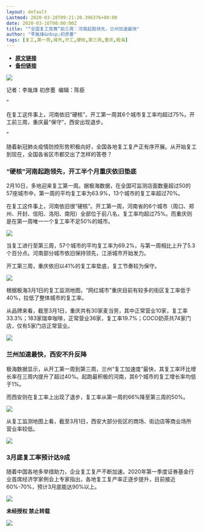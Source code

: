 ```yaml
---
layout: default
Lastmod: 2020-03-28T09:21:20.396376+00:00
date: 2020-03-16T00:00:00Z
title: "“全国复工竞赛”前三周：河南起跑领先，兰州加速最快"
author: "李胤烽&nbsp;初彦墨"
tags: [复工,第一周,城市,开工,硬核,第三周,重庆,极海]
---
```


* [**原文链接**](https://mp.weixin.qq.com/s/enFOZfk_kHp8lLrAOrBBNA)
* [**备份链接**](http://archive.today/9Bao4)


![](/images/post/8ec15eb48f138276f3d9837b36485a22.jpg)

记者：李胤烽 初彦墨  编辑：陈臣

“

  

在复工这件事上，河南依旧“硬核”，开工第一周其6个城市复工率均超过75%。开工前三周，重庆最“保守”，西安出现退步。

  

”

随着新冠肺炎疫情防控形势积极向好，全国各地复工复产正有序开展。从开始复工到现在，全国各省区市都交出了怎样的答卷？

  

  

### “硬核”河南起跑领先，开工半个月重庆依旧垫底  

2月10日，多地迎来复工第一周。据极海数据，在全国可监测店面数量超过50的57座城市中，第一周的平均复工率为63.9%，13个城市的复工率超过70%。

在复工这件事上，河南依旧很“硬核”。开工第一周，河南省的6个城市（周口、郑州、开封、信阳、洛阳、南阳）全部位于前八名，复工率均超过75%。而重庆则是在第一周唯一一个复工率不足50%的城市。

![](/images/post/5a19a643788544812e6fc6e338fbd515.jpg)

当复工进行至第三周，57个城市的平均复工率为69.2%，与第一周相比上升了5.3个百分点。河南部分城市依旧保持领先，江浙城市开始发力。

开工第三周，重庆依旧以41%的复工率垫底，复工节奏较为保守。

![](/images/post/4ed16dec6d09d5ea4462330fa9458eba.jpg)

根据极海3月1日的复工监测地图，“网红城市”重庆目前有较多的街区复工率低于40%，拉低了整体城市的复工率。

从品牌来看，截至3月1日，重庆共有30家麦当劳，其中正常营业10家，复工率33.3%；183家瑞幸咖啡，正常营业36家，复工率19.7%；COCO奶茶共74家门店，仅有5家门店正常营业。

![](/images/post/1d9f58ae0fbc3ec277fb89f62eb3b6b4.jpg)

  

  

### 兰州加速最快，西安不升反降  

极海数据显示，从开工第一周到第三周，兰州“复工加速度”最快，其复工率环比增长率在三周内提升了超过40%。起跑最积极的河南，其6个城市的复工增长率均低于1%。

而西安则在复工率上出现了退步，复工率从第一周的66%降至第三周的50%。

![](/images/post/47b2419b30655a64e3a22d1d775c2dbb.jpg)

从复工监测地图上看，截至3月1日，西安大部分街区的商场、街边店等商业场所营业率较低。

![](/images/post/5a0ac14b3f0b67f74bfca3213c578b77.jpg)

  

  

### 3月底复工率预计达9成

随着中国各地多举措助力，企业复工复产不断加速。2020年第一季度证券基金行业首席经济学家例会上专家指出，各地复工复产率正逐步提升，目前接近60%-70%，预计3月底能达90%以上。

![](/images/post/a071460433414170f92f819d9b0d6a17.jpg)

  

**未经授权 禁止转载**

  

  

![](/images/post/3ef9527fd7edfb43b0c70486c7a956af.jpg)

